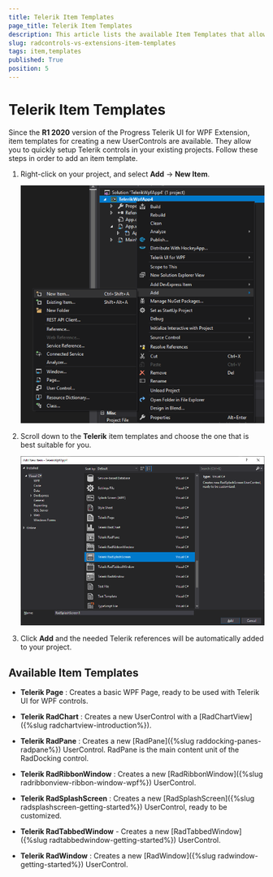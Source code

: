 ```yaml
---
title: Telerik Item Тemplates
page_title: Telerik Item Тemplates
description: This article lists the available Item Templates that allow you to quickly start using the Telerik controls.
slug: radcontrols-vs-extensions-item-templates
tags: item,templates
published: True
position: 5
---
```


# Telerik Item Templates

Since the __R1 2020__ version of the Progress Telerik UI for WPF Extension, item templates for creating a new UserControls are available. They allow you to quickly setup Telerik controls in your existing projects. Follow these steps in order to add an item template.

1. Right-click on your project, and select __Add__ -> __New Item__.

    ![VSExtentions WPF Scenario Wizard Menu 2](images/extensions_wpf_add_item_template.png)

1. Scroll down to the __Telerik__ item templates and choose the one that is best suitable for you.

    ![VSExtentions WPF Scenario Wizard Menu 2](images/extensions_wpf_choose_item_template.png)

1. Click __Add__ and the needed Telerik references will be automatically added to your project. 

## Available Item Templates

* __Telerik Page__ : Creates a basic WPF Page, ready to be used with Telerik UI for WPF controls.

* __Telerik RadChart__ : Creates a new UserControl with a [RadChartView]({%slug radchartview-introduction%}).

* __Telerik RadPane__ : Creates a new [RadPane]({%slug raddocking-panes-radpane%}) UserControl. RadPane is the main content unit of the RadDocking control.

* __Telerik RadRibbonWindow__ : Creates a new [RadRibbonWindow]({%slug radribbonview-ribbon-window-wpf%}) UserControl.

* __Telerik RadSplashScreen__ : Creates a new [RadSplashScreen]({%slug radsplashscreen-getting-started%}) UserControl, ready to be customized.

* __Telerik RadTabbedWindow__ - Creates a new [RadTabbedWindow]({%slug radtabbedwindow-getting-started%}) UserControl.

* __Telerik RadWindow__ : Creates a new [RadWindow]({%slug radwindow-getting-started%}) UserControl.